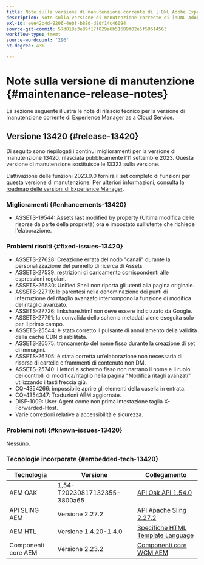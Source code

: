 ```yaml
---
title: Note sulla versione di manutenzione corrente di [!DNL Adobe Experience Manager]  as a Cloud Service.
description: Note sulla versione di manutenzione corrente di [!DNL Adobe Experience Manager]  as a Cloud Service.
exl-id: eee42b4d-9206-4ebf-b88d-d8df14c46094
source-git-commit: 57d818e3e89f17f829a6b51689f02e5f59614563
workflow-type: tm+mt
source-wordcount: '296'
ht-degree: 43%

---
```


# Note sulla versione di manutenzione {#maintenance-release-notes}

La sezione seguente illustra le note di rilascio tecnico per la versione di manutenzione corrente di Experience Manager as a Cloud Service.

## Versione 13420 {#release-13420}

Di seguito sono riepilogati i continui miglioramenti per la versione di manutenzione 13420, rilasciata pubblicamente l’11 settembre 2023. Questa versione di manutenzione sostituisce le 13323 sulla versione.

L’attivazione delle funzioni 2023.9.0 fornirà il set completo di funzioni per questa versione di manutenzione. Per ulteriori informazioni, consulta la [roadmap delle versioni di Experience Manager](https://experienceleague.adobe.com/docs/experience-manager-release-information/aem-release-updates/update-releases-roadmap.html?lang=it).

### Miglioramenti {#enhancements-13420}

- ASSETS-19544: Assets last modified by property (Ultima modifica delle risorse da parte della proprietà) ora è impostato sull’utente che richiede l’elaborazione.

### Problemi risolti {#fixed-issues-13420}

- ASSETS-27628: Creazione errata del nodo &quot;canali&quot; durante la personalizzazione del pannello di ricerca di Assets
- ASSETS-27539: restrizioni di caricamento corrispondenti alle espressioni regolari.
- ASSETS-26530: Unified Shell non riporta gli utenti alla pagina originale.
- ASSETS-22719: le parentesi nella denominazione dei punti di interruzione del ritaglio avanzato interrompono la funzione di modifica del ritaglio avanzato.
- ASSETS-27726: linkshare.html non deve essere indicizzato da Google.
- ASSETS-27791: la convalida dello schema metadati viene eseguita solo per il primo campo.
- ASSETS-25544: è stato corretto il pulsante di annullamento della validità della cache CDN disabilitata.
- ASSETS-26575: troncamento del nome fisso durante la creazione di set di immagini.
- ASSETS-26705: è stata corretta un’elaborazione non necessaria di risorse di cartelle e frammenti di contenuto non DM.
- ASSETS-25740: i lettori a schermo fisso non narrano il nome e il ruolo dei controlli di modifica/ritaglio nella pagina &quot;Modifica ritagli avanzati&quot; utilizzando i tasti freccia giù.
- CQ-4354266: impossibile aprire gli elementi della casella in entrata.
- CQ-4354347: Traduzioni AEM aggiornate.
- DISP-1009: User-Agent come non prima intestazione taglia X-Forwarded-Host.
- Varie correzioni relative a accessibilità e sicurezza.

### Problemi noti {#known-issues-13420}

Nessuno.

### Tecnologie incorporate {#embedded-tech-13420}

| Tecnologia | Versione | Collegamento |
|---|---|---|
| AEM OAK | 1,54-T20230817132355-3800a65 | [API Oak API 1.54.0](https://www.javadoc.io/doc/org.apache.jackrabbit/oak-api/1.54.0/index.html) |
| API SLING AEM | Versione 2.27.2 | [API Apache Sling 2.27.2](https://www.javadoc.io/doc/org.apache.sling/org.apache.sling.api/latest/index.html) |
| AEM HTL | Versione 1.4.20-1.4.0 | [Specifiche HTML Template Language](https://github.com/adobe/htl-spec) |
| Componenti core AEM | Versione 2.23.2 | [Componenti core WCM AEM](https://github.com/adobe/aem-core-wcm-components) |
